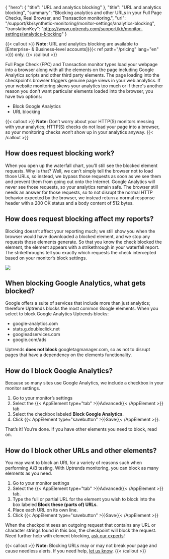 {
  "hero": {
    "title": "URL and analytics blocking"
  },
  "title": "URL and analytics blocking",
  "summary": "Blocking analytics and other URLs in your Full Page Checks, Real Browser, and Transaction monitoring.",
  "url": "/support/kb/synthetic-monitoring/monitor-settings/analytics-blocking",
  "translationKey": "https://www.uptrends.com/support/kb/monitor-settings/analytics-blocking"
}

{{< callout >}}
**Note:** URL and analytics blocking are available to [Enterprise- & Business-level accounts]({{< ref path="/pricing" lang="en" >}}) only.
{{< /callout >}}

Full Page Check (FPC) and Transaction monitor types load your webpage into a browser along with all the elements on the page including Google Analytics scripts and other third party elements. The page loading into the checkpoint’s browser triggers genuine page views in your web analytics. If your website monitoring skews your analytics too much or if there's another reason you don't want particular elements loaded into the browser, you have two options:

-   Block Google Analytics
-   URL blocking

{{< callout >}}
**Note:** Don’t worry about your HTTP(S) monitors messing with your analytics; HTTP(S) checks do not load your page into a browser, so your monitoring checks won’t show up in your analytics anyway.
{{< /callout >}}

## How does request blocking work?

When you open up the waterfall chart, you'll still see the blocked element requests. Why is that? Well, we can't simply tell the browser not to load those URLs, so instead, we bypass those requests as soon as we see them and prevent them from going out onto the Internet. Google Analytics will never see those requests, so your analytics remain safe. The browser still needs an answer for those requests, so to not disrupt the normal HTTP behavior expected by the browser, we instead return a normal response header with a 200 OK status and a body content of 512 bytes.

## How does request blocking affect my reports?

Blocking doesn’t affect your reporting much; we still show you when the browser would have downloaded a blocked element, and we stop any requests those elements generate. So that you know the check blocked the element, the element appears with a strikethrough in your waterfall report. The strikethroughs tell you exactly which requests the check intercepted based on your monitor’s block settings.

![](/img/content/e13feb2b-6a95-479e-92aa-eea4deac6169.png)

## When blocking Google Analytics, what gets blocked?

Google offers a suite of services that include more than just analytics; therefore Uptrends blocks the most common Google elements. When you select to block Google Analytics Uptrends blocks:

-   google-analytics.com
-   stats.g.doubleclick.net
-   googleadservices.com
-   google.com/ads

Uptrends **does not block** googletagmanager.com, so as not to disrupt pages that have a dependency on the elements functionality.

## How do I block Google Analytics?

Because so many sites use Google Analytics, we include a checkbox in your monitor settings.

1.  Go to your monitor’s settings
2.  Select the {{< AppElement type="tab" >}}Advanced{{< /AppElement >}} tab
3.  Select the checkbox labeled **Block Google Analytics**.
4.  Click {{< AppElement type="savebutton" >}}Save{{< /AppElement >}}.

That’s it! You’re done. If you have other elements you need to block, read on.

## How do I block other URLs and other elements?

You may want to block an URL for a variety of reasons such when performing A/B testing. With Uptrends monitoring, you can block as many elements as you need.

1.  Go to your monitor settings
2.  Select the {{< AppElement type="tab" >}}Advanced{{< /AppElement >}} tab.
3.  Type the full or partial URL for the element you wish to block into the box labeled **Block these (parts of) URLs**.
4.  Place each URL on its own line.
5.  Click {{< AppElement type="savebutton" >}}Save{{< /AppElement >}}

When the checkpoint sees an outgoing request that contains any URL or character strings found in this box, the checkpoint will block the request. Need further help with element blocking, [ask our experts](/contact)!

{{< callout >}}
**Note:** Blocking URLs may or may not break your page and cause needless alerts. If you need help, [let us know](/contact).
{{< /callout >}}
